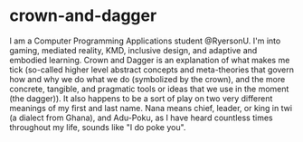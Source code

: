 crown-and-dagger
================
I am a Computer Programming Applications student @RyersonU. I'm into gaming, mediated reality, KMD, inclusive design, and adaptive and embodied learning. Crown and Dagger is an explanation of what makes me tick (so-called higher level abstract concepts and meta-theories that govern how and why we do what we do (symbolized by the crown), and the more concrete, tangible, and pragmatic tools or ideas that we use in the moment (the dagger)). It also happens to be a sort of play on two very different meanings of my first and last name. Nana means chief, leader, or king in twi (a dialect from Ghana), and Adu-Poku, as I have heard countless times throughout my life, sounds like "I do poke you".
